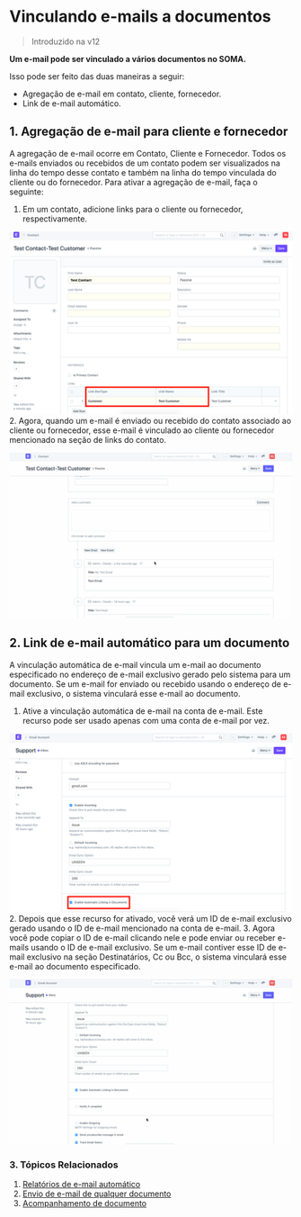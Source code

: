 # Vinculando e-mails a documentos



> 
> Introduzido na v12
> 
> 
> 


**Um e-mail pode ser vinculado a vários documentos no SOMA.**


Isso pode ser feito das duas maneiras a seguir:


* Agregação de e-mail em contato, cliente, fornecedor.
* Link de e-mail automático.


## 1. Agregação de e-mail para cliente e fornecedor


A agregação de e-mail ocorre em Contato, Cliente e Fornecedor. Todos os e-mails enviados ou recebidos de um contato podem ser visualizados na linha do tempo desse contato e também na linha do tempo vinculada do cliente ou do fornecedor. Para ativar a agregação de e-mail, faça o seguinte:


1. Em um contato, adicione links para o cliente ou fornecedor, respectivamente.


![Adicionar cliente/fornecedor em contato](/files/contact-link.png)
2. Agora, quando um e-mail é enviado ou recebido do contato associado ao cliente ou fornecedor, esse e-mail é vinculado ao cliente ou fornecedor mencionado na seção de links do contato.


![Com filtros](/files/email_aggregation.gif)


## 2. Link de e-mail automático para um documento


A vinculação automática de e-mail vincula um e-mail ao documento especificado no endereço de e-mail exclusivo gerado pelo sistema para um documento. Se um e-mail for enviado ou recebido usando o endereço de e-mail exclusivo, o sistema vinculará esse e-mail ao documento.


1. Ative a vinculação automática de e-mail na conta de e-mail. Este recurso pode ser usado apenas com uma conta de e-mail por vez.


![Adicionar cliente/fornecedor em contato](/files/enable_email_link.png)
2. Depois que esse recurso for ativado, você verá um ID de e-mail exclusivo gerado usando o ID de e-mail mencionado na conta de e-mail.
3. Agora você pode copiar o ID de e-mail clicando nele e pode enviar ou receber e-mails usando o ID de e-mail exclusivo. Se um e-mail contiver esse ID de e-mail exclusivo na seção Destinatários, Cc ou Bcc, o sistema vinculará esse e-mail ao documento especificado.


![Adicionar cliente/fornecedor em contato](/files/email_link.gif)


### 3. Tópicos Relacionados


1. [Relatórios de e-mail automático](/docs/pt/setting-up/email/auto-email-reports)
2. [Envio de e-mail de qualquer documento](/docs/pt/setting-up/email/sending-email)
3. [Acompanhamento de documento](/docs/pt/setting-up/email/document-follow)
